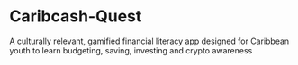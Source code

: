 # Caribcash-Quest
A culturally relevant, gamified financial literacy app designed for Caribbean youth to learn budgeting, saving, investing and crypto awareness 
